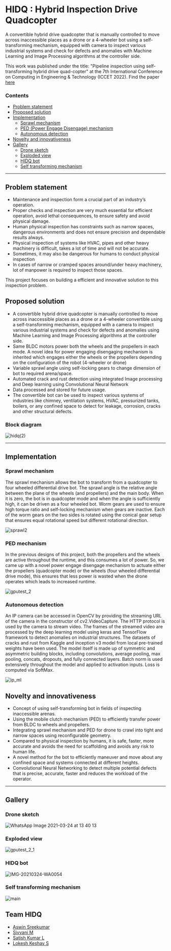 # HIDQ : Hybrid Inspection Drive Quadcopter

A convertible hybrid drive quadcopter that is manually controlled to move across inaccessible places as a drone or a 4-wheeler bot using a self-transforming mechanism, equipped with camera to inspect various industrial systems and check for defects and anomalies with Machine Learning and Image Processing algorithms at the controller side.

This work was published under the title: "Pipeline inspection using self-transforming hybrid drive quad-copter" at the 7th International Conference on Computing in Engineering & Technology (ICCET 2022). Find the paper [here](https://digital-library.theiet.org/content/conferences/10.1049/icp.2022.0620)

### Contents 
- [Problem statement](#problem-statement)
- [Proposed solution](#proposed-solution)
- [Implementation](#implementation)
  - [Sprawl mechanism](#sprawl-mechanism)
  - [PED (Power Engage Disengage) mechanism](#ped-mechanism)
  - [Autonomous detection](#autonomous-detection)
- [Novelty and innovativeness](#novelty-and-innovativeness)
- [Gallery](#gallery)
  - [Drone sketch](#drone-sketch)
  - [Exploded view](#exploded-view)
  - [HIDQ bot](#hidq-bot)
  - [Self transforming mechanism](#self-transforming-mechanism)
 
--------------------------------------------------------------------------

## Problem statement
- Maintenance and inspection form a crucial part of an industry’s operation. 
- Proper checks and inspection are very much essential for efficient operation, avoid lethal consequences, to ensure safety and avoid physical damage. 
- Human physical inspection has constraints such as narrow spaces, dangerous environments and does not ensure precision and dependable results always.
- Physical inspection of systems like HVAC, pipes and other heavy machinery is difficult, takes a lot of time and will not be accurate.
- Sometimes, it may also be dangerous for humans to conduct physical inspection
- In cases of narrow or cramped spaces around/under heavy machinery, lot of manpower is required to inspect those spaces.

This project focuses on building a efficient and innovative solution to this inspection problem.

## Proposed solution
- A convertible hybrid drive quadcopter is manually controlled to move across inaccessible places as a drone or a 4-wheeler convertible using a self-transforming mechanism, equipped with a camera to inspect various industrial systems and check for defects and anomalies using Machine Learning and Image Processing algorithms at the controller side.
- Same BLDC motors power both the wheels and the propellers in each mode. A novel idea for power engaging disengaging mechanism is inherited which engages either the wheels or the propellers depending on the configuration of the robot (4-wheeler or drone) 
- Variable sprawl angle using self-locking gears to change dimension of bot to required arena/space.
- Automated crack and rust detection using integrated Image processing and Deep learning using Convolutional Neural Network
- Data processed and stored for future usage.
- The convertible bot can be used to inspect various systems of industries like chimney, ventilation systems, HVAC, pressurized tanks, boilers, or any confined space to detect for leakage, corrosion, cracks and other structural defects.

### Block diagram
![hidq(2)](https://user-images.githubusercontent.com/63254914/145022849-699dca24-83a7-44fd-983c-b9c089ee6444.png)

----------------------

## Implementation

### Sprawl mechanism
The sprawl mechanism allows the bot to transform from a quadcopter to four wheeled differential drive bot. The sprawl angle is the relative angle between the plane of the wheels (and propellers) and the main body. When it is zero, the bot is in quadcopter mode and when the angle is sufficiently high, it can be driven as a four wheeled bot. Worm gears are used to ensure high torque ratio and self-locking mechanism when gears are inactive. Each of the worm gears on the two sides is rotated using the conical gear setup that ensures equal rotational speed but different rotational direction.

![sprawl2](https://user-images.githubusercontent.com/63254914/122222718-22f60500-ced0-11eb-9c0e-118e4ca0450a.gif)


### PED mechanism
In the previous designs of this project, both the propellers and the wheels are active throughout the runtime, and this consumes a lot of power. So, we came up with a novel power engage disengage mechanism to actuate either the propellers (quadcopter mode) or the wheels (four wheeled differential drive mode), this ensures that less power is wasted when the drone operates which leads to increased runtime.

![gputest_2](https://user-images.githubusercontent.com/63254914/122204002-3d25e800-cebc-11eb-870e-8d2952ef6038.gif)

### Autonomous detection
An IP camera can be accessed in OpenCV by providing the streaming URL of the camera in the constructor of cv2.VideoCapture. The HTTP protocol is used by the camera to stream video. The frames of the streamed video are processed by the deep learning model using keras and TensorFlow framework to detect anomalies on industrial structures. The datasets of cracks and rust from Kaggle and inception v3 model from local pre-trained weights have been used. The model itself is made up of symmetric and asymmetric building blocks, including convolutions, average pooling, max pooling, concats, dropouts, and fully connected layers. Batch norm is used extensively throughout the model and applied to activation inputs. Loss is computed via SoftMax.

![ip_ml](https://user-images.githubusercontent.com/63254914/122218645-44ed8880-cecc-11eb-9fea-76cf10efe5bb.gif)

## Novelty and innovativeness
- Concept of using self-transforming bot in fields of inspecting inaccessible arenas.
- Using the mobile clutch mechanism (PED) to efficiently transfer power from BLDC to wheels and propellers.
-	Integrating sprawl mechanism and PED for drone to crawl into tight and narrow spaces using reconfigurable geometry.
-	Compared to physical inspection by humans, it is safe, faster, more accurate and avoids the need for scaffolding and avoids any risk to human life.
-	A novel method for the bot to efficiently maneuver and move about any confined space and systems connected at different heights.
-	Convolutional Neural Networking to detect multiple potential defects that is precise, accurate, faster and reduces the workload of the operator.

---------------------------------------------------
## Gallery
### Drone sketch
![WhatsApp Image 2021-03-24 at 13 40 13](https://user-images.githubusercontent.com/63254914/121786457-753bdb00-cbdd-11eb-8a6d-b470b71ed607.jpeg)

### Exploded view
![gputest_2_1](https://user-images.githubusercontent.com/63254914/122204289-968e1700-cebc-11eb-933c-950bb0961dc6.gif)

### HIDQ bot
![IMG-20210324-WA0054](https://user-images.githubusercontent.com/63254914/121786458-77059e80-cbdd-11eb-857d-4f1eea02548d.jpg)

### Self transforming mechanism
![main](https://user-images.githubusercontent.com/63254914/122221131-9dbe2080-cece-11eb-8260-874edcabec2c.gif)

## Team HIDQ
- [Aswin Sreekumar](https://github.com/aswin-sreekumar)
- [Sivvani M](https://github.com/Msivvani)
- [Satish Kumar L](https://github.com/Satish-Kumar-L)
- [Lokesh Keshav S](https://github.com/dankitydanker)

